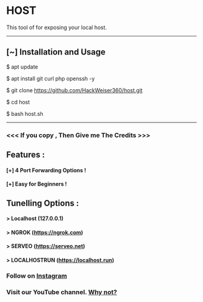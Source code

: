 # HOST
This tool of for exposing your local host.



***
## [~] Installation and Usage

$ apt update

$ apt install git curl php openssh -y

$ git clone https://github.com/HackWeiser360/host.git

$ cd host

$ bash host.sh
***


### <<< If you copy , Then Give me The Credits >>>

## Features :
#### [+] 4 Port Forwarding Options !
#### [+] Easy for Beginners !

## Tunelling Options :
#### > Localhost (127.0.0.1)
#### > NGROK (https://ngrok.com)
#### > SERVEO (https://serveo.net)
#### > LOCALHOSTRUN (https://localhost.run)

### Follow on [Instagram](https://www.instagram.com/madmax4708/)
### Visit our YouTube channel. [Why not?](https://youtube.com/channel/UC02OkpTZkxRZCEzFjawf6mA)